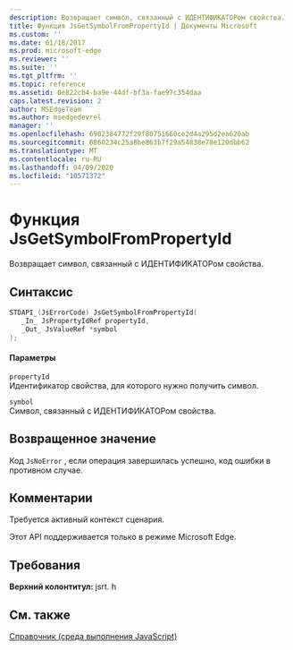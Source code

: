 ```yaml
---
description: Возвращает символ, связанный с ИДЕНТИФИКАТОРом свойства.
title: Функция JsGetSymbolFromPropertyId | Документы Microsoft
ms.custom: ''
ms.date: 01/18/2017
ms.prod: microsoft-edge
ms.reviewer: ''
ms.suite: ''
ms.tgt_pltfrm: ''
ms.topic: reference
ms.assetid: 0e822cb4-ba9e-44df-bf3a-fae97c354daa
caps.latest.revision: 2
author: MSEdgeTeam
ms.author: msedgedevrel
manager: ''
ms.openlocfilehash: 6902384772f29f80751660ce2d4a295d2ea620ab
ms.sourcegitcommit: 6860234c25a8be863b7f29a54838e78e120dbb62
ms.translationtype: MT
ms.contentlocale: ru-RU
ms.lasthandoff: 04/09/2020
ms.locfileid: "10571372"
---
```

# Функция JsGetSymbolFromPropertyId
Возвращает символ, связанный с ИДЕНТИФИКАТОРом свойства.  
  
## Синтаксис  
  
```cpp  
STDAPI_(JsErrorCode) JsGetSymbolFromPropertyId(  
   _In_ JsPropertyIdRef propertyId,  
   _Out_ JsValueRef *symbol  
);  
```  
  
#### Параметры  
 `propertyId`  
 Идентификатор свойства, для которого нужно получить символ.  
  
 `symbol`  
 Символ, связанный с ИДЕНТИФИКАТОРом свойства.  
  
## Возвращенное значение  
 Код `JsNoError` , если операция завершилась успешно, код ошибки в противном случае.  
  
## Комментарии  
 Требуется активный контекст сценария.  
  
 Этот API поддерживается только в режиме Microsoft Edge.  
  
## Требования  
 **Верхний колонтитул:** jsrt. h  
  
## См. также  
 [Справочник (среда выполнения JavaScript)](../chakra-hosting/reference-javascript-runtime.md)